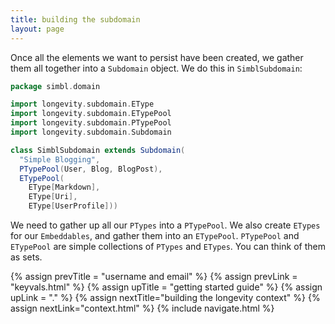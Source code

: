 ```yaml
---
title: building the subdomain
layout: page
---
```


Once all the elements we want to persist have been created, we gather
them all together into a `Subdomain` object. We do this in
`SimblSubdomain`:

```scala
package simbl.domain

import longevity.subdomain.EType
import longevity.subdomain.ETypePool
import longevity.subdomain.PTypePool
import longevity.subdomain.Subdomain

class SimblSubdomain extends Subdomain(
  "Simple Blogging",
  PTypePool(User, Blog, BlogPost),
  ETypePool(
    EType[Markdown],
    EType[Uri],
    EType[UserProfile]))   
```

We need to gather up all our `PTypes` into a `PTypePool`. We also
create `ETypes` for our `Embeddables`, and gather them into an
`ETypePool`.  `PTypePool` and `ETypePool` are simple collections of
`PTypes` and `ETypes`. You can think of them as sets.

{% assign prevTitle = "username and email" %}
{% assign prevLink = "keyvals.html" %}
{% assign upTitle = "getting started guide" %}
{% assign upLink = "." %}
{% assign nextTitle="building the longevity context" %}
{% assign nextLink="context.html" %}
{% include navigate.html %}
